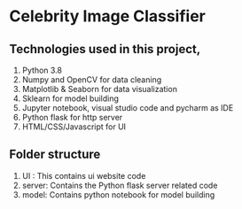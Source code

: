 # Celebrity Image Classifier

## Technologies used in this project,
1. Python 3.8
2. Numpy and OpenCV for data cleaning
3. Matplotlib & Seaborn for data visualization
4. Sklearn for model building
5. Jupyter notebook, visual studio code and pycharm as IDE
6. Python flask for http server
7. HTML/CSS/Javascript for UI

## Folder structure
1. UI : This contains ui website code
2. server: Contains the Python flask server related code
3. model: Contains python notebook for model building
